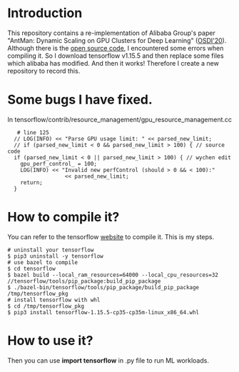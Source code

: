 # Introduction
This repository contains a re-implementation of Alibaba Group's paper "AntMan: Dynamic Scaling on GPU Clusters for Deep Learning" ([OSDI'20](https://www.usenix.org/conference/osdi20/presentation/xiao)).
Although there is the [open source code](https://github.com/alibaba/GPU-scheduler-for-deep-learning/), I encountered some errors when compiling it. So I download tensorflow v1.15.5 and then replace some files which alibaba has modified. And then it works! Therefore I create a new repository to record this.

# Some bugs I have fixed.
In tensorflow/contrib/resource_management/gpu_resource_management.cc
```
   # line 125
  // LOG(INFO) << "Parse GPU usage limit: " << parsed_new_limit;
  // if (parsed_new_limit < 0 && parsed_new_limit > 100) { // source code 
  if (parsed_new_limit < 0 || parsed_new_limit > 100) { // wychen edit
    gpu_perf_control_ = 100;
    LOG(INFO) << "Invalid new perfControl (should > 0 && < 100):"
                  << parsed_new_limit;
    return;
  }
```

# How to compile it?
You can refer to the tensorflow [website](https://www.tensorflow.org/install/source?hl=zh-cn) to compile it. 
This is my steps.
```linux
# uninstall your tensorflow
$ pip3 uninstall -y tensorflow  
# use bazel to compile
$ cd tensorflow 
$ bazel build --local_ram_resources=64000 --local_cpu_resources=32 //tensorflow/tools/pip_package:build_pip_package  
$ ./bazel-bin/tensorflow/tools/pip_package/build_pip_package /tmp/tensorflow_pkg
# install tensorflow with whl
$ cd /tmp/tensorflow_pkg
$ pip3 install tensorflow-1.15.5-cp35-cp35m-linux_x86_64.whl
```

# How to use it?
Then you can use **import tensorflow** in .py file to run ML workloads.
